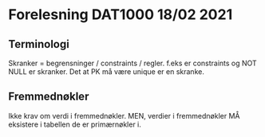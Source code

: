 # Forelesning DAT1000 18/02 2021

## Terminologi
Skranker = begrensninger / constraints / regler.
f.eks er constraints og NOT NULL er skranker. Det at PK må være unique er en skranke. 

## Fremmednøkler
Ikke krav om verdi i fremmednøkler. MEN, verdier i fremmednøkler MÅ eksistere i tabellen de er primærnøkler i. 
